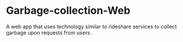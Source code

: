 # Garbage-collection-Web
A web app that uses technology similar to rideshare services to collect garbage upon requests from users .
